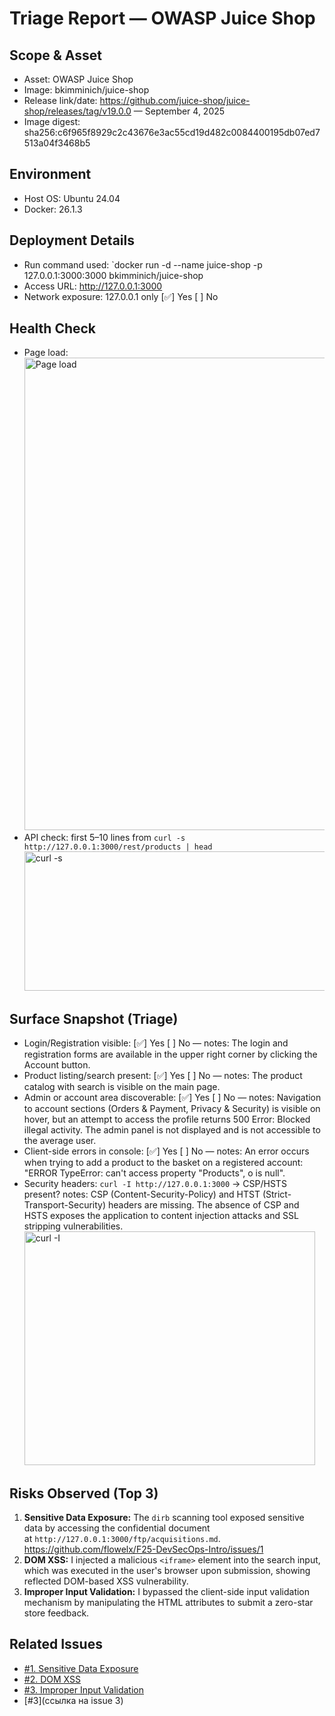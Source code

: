 # Triage Report — OWASP Juice Shop

## Scope & Asset
- Asset: OWASP Juice Shop
- Image: bkimminich/juice-shop
- Release link/date: https://github.com/juice-shop/juice-shop/releases/tag/v19.0.0 — September 4, 2025
- Image digest: sha256:c6f965f8929c2c43676e3ac55cd19d482c0084400195db07ed7513a04f3468b5
## Environment
- Host OS: Ubuntu 24.04
- Docker: 26.1.3

## Deployment Details
- Run command used: `docker run -d --name juice-shop -p 127.0.0.1:3000:3000 bkimminich/juice-shop
- Access URL: http://127.0.0.1:3000
- Network exposure: 127.0.0.1 only [✅] Yes  [ ] No 

## Health Check
- Page load: <img width="1218" height="756" alt="Page load" src="https://github.com/user-attachments/assets/2fa6f9fa-5247-42ec-9ef9-109ec1448797" />
- API check: first 5–10 lines from `curl -s http://127.0.0.1:3000/rest/products | head`  <img width="674" height="223" alt="curl -s" src="https://github.com/user-attachments/assets/808b818f-294f-41b6-8476-d73310fc0ff5" />

## Surface Snapshot (Triage)
- Login/Registration visible: [✅] Yes  [ ] No — notes: The login and registration forms are available in the upper right corner by clicking the Account button.
- Product listing/search present: [✅] Yes  [ ] No — notes: The product catalog with search is visible on the main page.
- Admin or account area discoverable: [✅] Yes  [ ] No — notes: Navigation to account sections (Orders & Payment, Privacy & Security) is visible on hover, but an attempt to access the profile returns 500 Error: Blocked illegal activity. The admin panel is not displayed and is not accessible to the average user.
- Client-side errors in console: [✅] Yes  [ ] No — notes: An error occurs when trying to add a product to the basket on a registered account: "ERROR TypeError: can't access property "Products", o is null".
- Security headers: `curl -I http://127.0.0.1:3000` → CSP/HSTS present? notes: CSP (Content-Security-Policy) and HTST (Strict-Transport-Security) headers are missing. The absence of CSP and HSTS exposes the application to content injection attacks and SSL stripping vulnerabilities.
	<img width="465" height="374" alt="curl -I" src="https://github.com/user-attachments/assets/e90f6646-752b-472d-b45a-3947c7fad1a8" />


## Risks Observed (Top 3)
1) **Sensitive Data Exposure:** The `dirb` scanning tool exposed sensitive data by accessing the confidential document at `http://127.0.0.1:3000/ftp/acquisitions.md`. https://github.com/flowelx/F25-DevSecOps-Intro/issues/1
2) **DOM XSS:** I injected a malicious `<iframe>` element into the search input, which was executed in the user's browser upon submission, showing reflected DOM-based XSS vulnerability.
3) **Improper Input Validation:** I bypassed the client-side input validation mechanism by manipulating the HTML attributes to submit a zero-star store feedback.

## Related Issues
- [#1. Sensitive Data Exposure](https://github.com/flowelx/F25-DevSecOps-Intro/issues/1)
- [#2. DOM XSS](https://github.com/flowelx/F25-DevSecOps-Intro/issues/2)
- [#3. Improper Input Validation](https://github.com/flowelx/F25-DevSecOps-Intro/issues/3)
- [#3](ссылка на issue 3)
